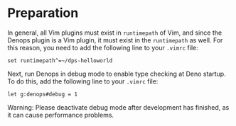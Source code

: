 # Preparation

In general, all Vim plugins must exist in `runtimepath` of Vim,
and since the Denops plugin is a Vim plugin,
it must exist in the `runtimepath` as well.
For this reason, you need to add the following line to your `.vimrc` file:

```vim
set runtimepath^=~/dps-helloworld
```

Next, run Denops in debug mode to enable type checking at Deno startup.
To do this, add the following line to your `.vimrc` file:

```vim
let g:denops#debug = 1
```

<div class="warning">

  Warning: Please deactivate debug mode after development has finished,
  as it can cause performance problems.

</div>
